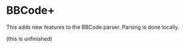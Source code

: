 # BBCode+
This adds new features to the BBCode parser. Parsing is done locally.

(this is unfinished)